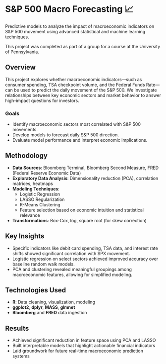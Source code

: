 # S&P 500 Macro Forecasting 📈

Predictive models to analyze the impact of macroeconomic indicators on S&P 500 movement using advanced statistical and machine learning techniques.

This project was completed as part of a group for a course at the University of Pennsylvania.

## Overview

This project explores whether macroeconomic indicators—such as consumer spending, TSA checkpoint volume, and the Federal Funds Rate—can be used to predict the daily movement of the S&P 500. We investigate relationships between key economic sectors and market behavior to answer high-impact questions for investors.

### Goals

- Identify macroeconomic sectors most correlated with S&P 500 movements.
- Develop models to forecast daily S&P 500 direction.
- Evaluate model performance and interpret economic implications.

## Methodology

- **Data Sources**: Bloomberg Terminal, Bloomberg Second Measure, FRED (Federal Reserve Economic Data)
- **Exploratory Data Analysis**: Dimensionality reduction (PCA), correlation matrices, heatmaps
- **Modeling Techniques**:
  - Logistic Regression
  - LASSO Regularization
  - K-Means Clustering
  - Feature selection based on economic intuition and statistical relevance
- **Transformations**: Box-Cox, log, square root (for skew correction)

## Key Insights

- Specific indicators like debit card spending, TSA data, and interest rate shifts showed significant correlation with SPX movement.
- Logistic regression on select sectors achieved improved accuracy over baseline random walk models.
- PCA and clustering revealed meaningful groupings among macroeconomic features, allowing for simplified modeling.

## Technologies Used

- **R**: Data cleaning, visualization, modeling
- **ggplot2**, **dplyr**, **MASS**, **glmnet**
- **Bloomberg** and **FRED** data ingestion

## Results

- Achieved significant reduction in feature space using PCA and LASSO
- Built interpretable models that highlight actionable financial indicators
- Laid groundwork for future real-time macroeconomic prediction systems
